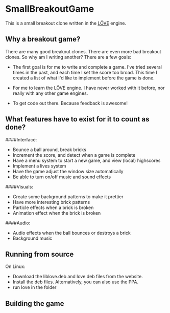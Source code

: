 SmallBreakoutGame
================

This is a small breakout clone written in the [LÖVE](https://love2d.org/) engine. 


Why a breakout game?
--------------------

There are many good breakout clones. There are even more bad breakout clones. So why am I writing another? There are a few goals:

 - The first goal is for me to write and complete a game. I've tried several times in the past, and each time I set the score too broad. This time I created a list of what I'd like to implement before the game is done.

 - For me to learn the LŐVE engine. I have never worked with it before, nor really with any other game engines.

 - To get code out there. Because feedback is awesome!


What features have to exist for it to count as done?
----------------------------------------------------
####Interface:

 - Bounce a ball around, break bricks
 - Increment the score, and detect when a game is complete
 - Have a menu system to start a new game, and view (local) highscores
 - Implement a lives system
 - Have the game adjust the window size automatically
 - Be able to turn on/off music and sound effects


####Visuals:

 - Create some background patterns to make it prettier
 - Have more interesting brick patterns
 - Particle effects when a brick is broken
 - Animation effect when the brick is broken

####Audio:

 - Audio effects when the ball bounces or destroys a brick
 - Background music

Running from source
-------------------

 On Linux:

  - Download the liblove.deb and love.deb files from the website.
  - Install the deb files. Alternatively, you can also use the PPA.
  - run love in the folder


Building the game
-----------------